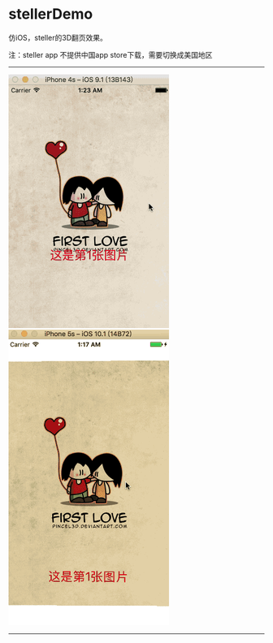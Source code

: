 stellerDemo
===========

仿iOS，steller的3D翻页效果。

注：steller app 不提供中国app store下载，需要切换成美国地区

--------------------------------------------

![Alt tag](11.gif) ![Alt tag](22.gif)

--------------------------------------------
